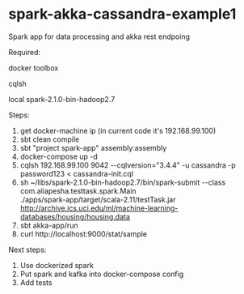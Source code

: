 # spark-akka-cassandra-example1
Spark app for data processing and akka rest endpoing

Required:

docker toolbox

cqlsh

local spark-2.1.0-bin-hadoop2.7

Steps:

1. get docker-machine ip (in current code it's 192.168.99.100)
2. sbt clean compile
3. sbt "project spark-app" assembly:assembly
4. docker-compose up -d
5. cqlsh 192.168.99.100 9042 --cqlversion="3.4.4" -u cassandra -p password123 < cassandra-init.cql
6. sh ~/libs/spark-2.1.0-bin-hadoop2.7/bin/spark-submit --class com.aliapesha.testtask.spark.Main \
                                                           ./apps/spark-app/target/scala-2.11/testTask.jar \
                                                           http://archive.ics.uci.edu/ml/machine-learning-databases/housing/housing.data
7. sbt akka-app/run
8. curl http://localhost:9000/stat/sample

Next steps:
1. Use dockerized spark
2. Put spark and kafka into docker-compose config
3. Add tests
